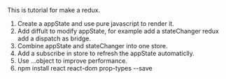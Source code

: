 This is tutorial for make a redux.
1. Create a appState and use pure javascript to render it.
2. Add diffult to modify appState, for example add a stateChanger redux add a dispatch as bridge.
3. Combine appState and stateChanger into one store.
4. Add a subscribe in store to refresh the appState automaticlly.
5. Use ...object to improve performance.
6. npm install react react-dom prop-types --save

